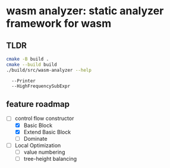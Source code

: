 # wasm analyzer: static analyzer framework for wasm

## TLDR

```bash
cmake -B build .
cmake --build build
./build/src/wasm-analyzer --help
```

```supported pass
  --Printer
  --HighFrequencySubExpr
```

## feature roadmap

- [ ] control flow constructor
  - [x] Basic Block
  - [x] Extend Basic Block
  - [ ] Dominate
- [ ] Local Optimization
  - [ ] value numbering
  - [ ] tree-height balancing
